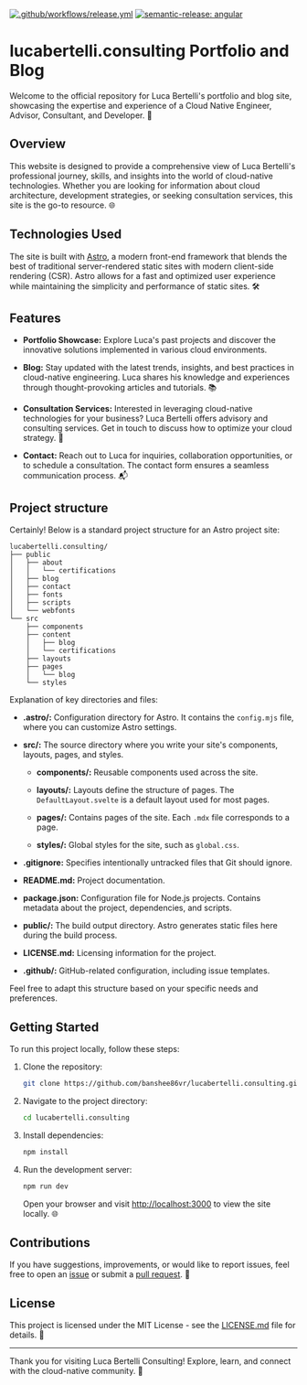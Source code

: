 [![.github/workflows/release.yml](https://github.com/banshee86vr/lucabertelli.consulting/actions/workflows/release.yml/badge.svg)](https://github.com/banshee86vr/lucabertelli.consulting/actions/workflows/release.yml) [![semantic-release: angular](https://img.shields.io/badge/semantic--release-conventional-e10079?logo=semantic-release)](https://github.com/semantic-release/semantic-release)

# lucabertelli.consulting Portfolio and Blog

Welcome to the official repository for Luca Bertelli's portfolio and blog site, showcasing the expertise and experience of a Cloud Native Engineer, Advisor, Consultant, and Developer. 🚀

## Overview

This website is designed to provide a comprehensive view of Luca Bertelli's professional journey, skills, and insights into the world of cloud-native technologies. Whether you are looking for information about cloud architecture, development strategies, or seeking consultation services, this site is the go-to resource. 🌐

## Technologies Used

The site is built with [Astro](https://astro.build/), a modern front-end framework that blends the best of traditional server-rendered static sites with modern client-side rendering (CSR). Astro allows for a fast and optimized user experience while maintaining the simplicity and performance of static sites. 🛠️

## Features

- **Portfolio Showcase:** Explore Luca's past projects and discover the innovative solutions implemented in various cloud environments.

- **Blog:** Stay updated with the latest trends, insights, and best practices in cloud-native engineering. Luca shares his knowledge and experiences through thought-provoking articles and tutorials. 📚

- **Consultation Services:** Interested in leveraging cloud-native technologies for your business? Luca Bertelli offers advisory and consulting services. Get in touch to discuss how to optimize your cloud strategy. 🤝

- **Contact:** Reach out to Luca for inquiries, collaboration opportunities, or to schedule a consultation. The contact form ensures a seamless communication process. 📬

## Project structure

Certainly! Below is a standard project structure for an Astro project site:

```plaintext
lucabertelli.consulting/
├── public
│   ├── about
│   │   └── certifications
│   ├── blog
│   ├── contact
│   ├── fonts
│   ├── scripts
│   └── webfonts
└── src
    ├── components
    ├── content
    │   ├── blog
    │   └── certifications
    ├── layouts
    ├── pages
    │   └── blog
    └── styles
```

Explanation of key directories and files:

- **.astro/:** Configuration directory for Astro. It contains the `config.mjs` file, where you can customize Astro settings.

- **src/:** The source directory where you write your site's components, layouts, pages, and styles.

  - **components/:** Reusable components used across the site.

  - **layouts/:** Layouts define the structure of pages. The `DefaultLayout.svelte` is a default layout used for most pages.

  - **pages/:** Contains pages of the site. Each `.mdx` file corresponds to a page.

  - **styles/:** Global styles for the site, such as `global.css`.

- **.gitignore:** Specifies intentionally untracked files that Git should ignore.

- **README.md:** Project documentation.

- **package.json:** Configuration file for Node.js projects. Contains metadata about the project, dependencies, and scripts.

- **public/:** The build output directory. Astro generates static files here during the build process.

- **LICENSE.md:** Licensing information for the project.

- **.github/:** GitHub-related configuration, including issue templates.

Feel free to adapt this structure based on your specific needs and preferences.

## Getting Started

To run this project locally, follow these steps:

1. Clone the repository:

   ```bash
   git clone https://github.com/banshee86vr/lucabertelli.consulting.git
   ```

2. Navigate to the project directory:

   ```bash
   cd lucabertelli.consulting
   ```

3. Install dependencies:

   ```bash
   npm install
   ```

4. Run the development server:

   ```bash
   npm run dev
   ```

   Open your browser and visit [http://localhost:3000](http://localhost:3000) to view the site locally. 🌐

## Contributions

If you have suggestions, improvements, or would like to report issues, feel free to open an [issue](https://github.com/banshee86vr/lucabertelli.consulting/issues) or submit a [pull request](https://github.com/banshee86vr/lucabertelli.consulting/pulls). 🙌

## License

This project is licensed under the MIT License - see the [LICENSE.md](LICENSE.md) file for details. 📄

---

Thank you for visiting Luca Bertelli Consulting! Explore, learn, and connect with the cloud-native community. 🌟

